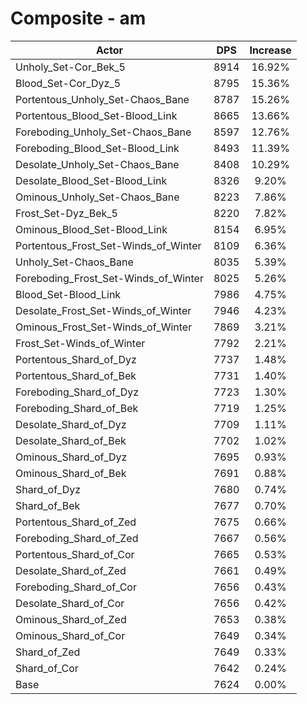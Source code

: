 # Composite - am
| Actor | DPS | Increase |
|---|:---:|:---:|
|Unholy_Set-Cor_Bek_5|8914|16.92%|
|Blood_Set-Cor_Dyz_5|8795|15.36%|
|Portentous_Unholy_Set-Chaos_Bane|8787|15.26%|
|Portentous_Blood_Set-Blood_Link|8665|13.66%|
|Foreboding_Unholy_Set-Chaos_Bane|8597|12.76%|
|Foreboding_Blood_Set-Blood_Link|8493|11.39%|
|Desolate_Unholy_Set-Chaos_Bane|8408|10.29%|
|Desolate_Blood_Set-Blood_Link|8326|9.20%|
|Ominous_Unholy_Set-Chaos_Bane|8223|7.86%|
|Frost_Set-Dyz_Bek_5|8220|7.82%|
|Ominous_Blood_Set-Blood_Link|8154|6.95%|
|Portentous_Frost_Set-Winds_of_Winter|8109|6.36%|
|Unholy_Set-Chaos_Bane|8035|5.39%|
|Foreboding_Frost_Set-Winds_of_Winter|8025|5.26%|
|Blood_Set-Blood_Link|7986|4.75%|
|Desolate_Frost_Set-Winds_of_Winter|7946|4.23%|
|Ominous_Frost_Set-Winds_of_Winter|7869|3.21%|
|Frost_Set-Winds_of_Winter|7792|2.21%|
|Portentous_Shard_of_Dyz|7737|1.48%|
|Portentous_Shard_of_Bek|7731|1.40%|
|Foreboding_Shard_of_Dyz|7723|1.30%|
|Foreboding_Shard_of_Bek|7719|1.25%|
|Desolate_Shard_of_Dyz|7709|1.11%|
|Desolate_Shard_of_Bek|7702|1.02%|
|Ominous_Shard_of_Dyz|7695|0.93%|
|Ominous_Shard_of_Bek|7691|0.88%|
|Shard_of_Dyz|7680|0.74%|
|Shard_of_Bek|7677|0.70%|
|Portentous_Shard_of_Zed|7675|0.66%|
|Foreboding_Shard_of_Zed|7667|0.56%|
|Portentous_Shard_of_Cor|7665|0.53%|
|Desolate_Shard_of_Zed|7661|0.49%|
|Foreboding_Shard_of_Cor|7656|0.43%|
|Desolate_Shard_of_Cor|7656|0.42%|
|Ominous_Shard_of_Zed|7653|0.38%|
|Ominous_Shard_of_Cor|7649|0.34%|
|Shard_of_Zed|7649|0.33%|
|Shard_of_Cor|7642|0.24%|
|Base|7624|0.00%|

